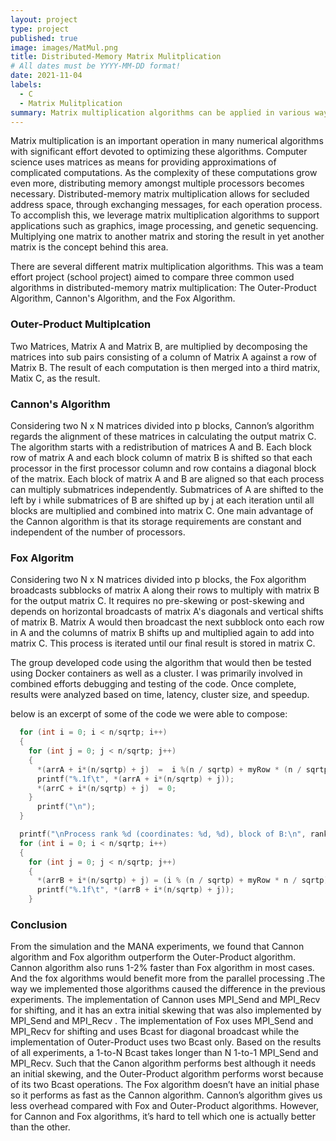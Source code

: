 ```yaml
---
layout: project
type: project
published: true
image: images/MatMul.png
title: Distributed-Memory Matrix Mulitplication
# All dates must be YYYY-MM-DD format!
date: 2021-11-04
labels:
  - C
  - Matrix Mulitplication
summary: Matrix multiplication algorithms can be applied in various ways and support applications such as graphics, image processing, and genetic sequencing.  
---
```




Matrix multiplication is an important operation in many numerical algorithms with significant effort devoted to optimizing these algorithms.  Computer science uses matrices as means for providing approximations of complicated computations.  As the complexity of these computations grow even more, distributing memory amongst multiple processors becomes necessary.  Distributed-memory matrix multiplication allows for secluded address space, through exchanging messages, for each operation process. To accomplish this, we leverage matrix multiplication algorithms to support applications such as graphics, image processing, and genetic sequencing.  Multiplying one matrix to another matrix and storing the result in yet another matrix is the concept behind this area.  

There are several different matrix multiplication algorithms.  This was a team effort project (school project) aimed to compare three common used algorithms in distributed-memory matrix multiplication: The Outer-Product Algorithm, Cannon's Algorithm, and the Fox Algorithm.  

### Outer-Product Multiplcation

Two Matrices, Matrix A and Matrix B, are multiplied by decomposing the matrices into sub pairs consisting of a column of Matrix A against a row of Matrix B.  The result of each computation is then merged into a third matrix, Matix C, as the result.   

### Cannon's Algorithm

Considering two N x N matrices divided into p blocks, Cannon’s algorithm regards the alignment of these matrices in calculating the output matrix C. The algorithm starts with a redistribution of matrices A and B. Each block row of matrix A and each block column of matrix B is shifted so that each processor in the first processor column and row contains a diagonal block of the matrix. Each block of matrix A and B are aligned so that each process can multiply submatrices independently.  Submatrices of A are shifted to the left by i while submatrices of B are shifted up by j at each iteration until all blocks are multiplied and combined into matrix C. One main advantage of the Cannon algorithm is that its storage requirements are constant and independent of the number of processors.

### Fox Algoritm

Considering two N x N matrices divided into p blocks, the Fox algorithm broadcasts subblocks of matrix A along their rows to multiply with matrix B for the output matrix C.  It requires no pre-skewing or post-skewing and depends on horizontal broadcasts of matrix A's diagonals and vertical shifts of matrix B. Matrix A would then broadcast the next subblock onto each row in A and the columns of matrix B shifts up and multiplied again to add into matrix C.  This process is iterated until our final result is stored in matrix C. 

The group developed code using the algorithm that would then be tested using Docker containers as well as a cluster.  I was primarily involved in combined efforts debugging and testing of the code.  Once complete, results were analyzed based on time, latency, cluster size, and speedup.       

below is an excerpt of some of the code we were able to compose:

```c
  for (int i = 0; i < n/sqrtp; i++)
  {
    for (int j = 0; j < n/sqrtp; j++)
    {
      *(arrA + i*(n/sqrtp) + j)  =  i %(n / sqrtp) + myRow * (n / sqrtp);
      printf("%.1f\t", *(arrA + i*(n/sqrtp) + j));
      *(arrC + i*(n/sqrtp) + j)  = 0;
    }
      printf("\n");
  }

  printf("\nProcess rank %d (coordinates: %d, %d), block of B:\n", rank, myRow, myCol);
  for (int i = 0; i < n/sqrtp; i++)
  {
    for (int j = 0; j < n/sqrtp; j++)
    {
      *(arrB + i*(n/sqrtp) + j) = (i % (n / sqrtp) + myRow * n / sqrtp) + (j % (n / sqrtp) + myCol * n / sqrtp);
      printf("%.1f\t", *(arrB + i*(n/sqrtp) + j));
    }
```

### Conclusion

From the simulation and the MANA experiments, we found that Cannon algorithm and Fox algorithm outperform the Outer-Product algorithm. Cannon algorithm also runs 1-2% faster than Fox algorithm in most cases. And the fox algorithms would benefit more from the parallel processing .The way we implemented those algorithms caused the difference in the previous experiments. 
	The implementation of Cannon uses MPI_Send and MPI_Recv for shifting, and it has an extra initial skewing that was also implemented by MPI_Send and MPI_Recv . The implementation of Fox uses MPI_Send and MPI_Recv for shifting and uses Bcast for diagonal broadcast while the implementation of Outer-Product uses two Bcast only.
	Based on the results of all experiments, a 1-to-N Bcast takes longer than N 1-to-1 MPI_Send and MPI_Recv. Such that the Canon algorithm performs best although it needs an initial skewing, and the Outer-Product algorithm performs worst because of its two Bcast operations. The Fox algorithm doesn’t have an initial phase so it performs as fast as the Cannon algorithm.	
Cannon’s algorithm gives us less overhead compared with Fox and Outer-Product algorithms. However, for Cannon and Fox algorithms, it’s hard to tell which one is actually better than the other.



